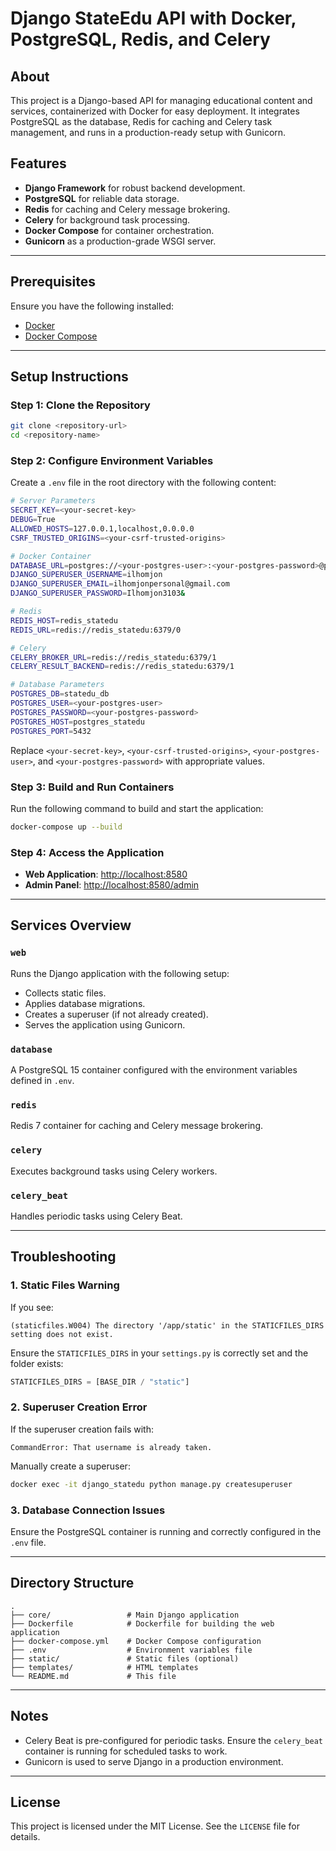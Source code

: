 # Django StateEdu API with Docker, PostgreSQL, Redis, and Celery

## About
This project is a Django-based API for managing educational content and services, containerized with Docker for easy deployment. It integrates PostgreSQL as the database, Redis for caching and Celery task management, and runs in a production-ready setup with Gunicorn.

## Features
- **Django Framework** for robust backend development.
- **PostgreSQL** for reliable data storage.
- **Redis** for caching and Celery message brokering.
- **Celery** for background task processing.
- **Docker Compose** for container orchestration.
- **Gunicorn** as a production-grade WSGI server.

---

## Prerequisites

Ensure you have the following installed:
- [Docker](https://www.docker.com/)
- [Docker Compose](https://docs.docker.com/compose/)

---

## Setup Instructions

### Step 1: Clone the Repository
```bash
git clone <repository-url>
cd <repository-name>
```

### Step 2: Configure Environment Variables
Create a `.env` file in the root directory with the following content:
```bash
# Server Parameters
SECRET_KEY=<your-secret-key>
DEBUG=True
ALLOWED_HOSTS=127.0.0.1,localhost,0.0.0.0
CSRF_TRUSTED_ORIGINS=<your-csrf-trusted-origins>

# Docker Container
DATABASE_URL=postgres://<your-postgres-user>:<your-postgres-password>@postgres_statedu:5432/statedu_db
DJANGO_SUPERUSER_USERNAME=ilhomjon
DJANGO_SUPERUSER_EMAIL=ilhomjonpersonal@gmail.com
DJANGO_SUPERUSER_PASSWORD=Ilhomjon3103&

# Redis
REDIS_HOST=redis_statedu
REDIS_URL=redis://redis_statedu:6379/0

# Celery
CELERY_BROKER_URL=redis://redis_statedu:6379/1
CELERY_RESULT_BACKEND=redis://redis_statedu:6379/1

# Database Parameters
POSTGRES_DB=statedu_db
POSTGRES_USER=<your-postgres-user>
POSTGRES_PASSWORD=<your-postgres-password>
POSTGRES_HOST=postgres_statedu
POSTGRES_PORT=5432
```
Replace `<your-secret-key>`, `<your-csrf-trusted-origins>`, `<your-postgres-user>`, and `<your-postgres-password>` with appropriate values.

### Step 3: Build and Run Containers
Run the following command to build and start the application:
```bash
docker-compose up --build
```

### Step 4: Access the Application
- **Web Application**: [http://localhost:8580](http://localhost:8580)
- **Admin Panel**: [http://localhost:8580/admin](http://localhost:8580/admin)

---

## Services Overview

### `web`
Runs the Django application with the following setup:
- Collects static files.
- Applies database migrations.
- Creates a superuser (if not already created).
- Serves the application using Gunicorn.

### `database`
A PostgreSQL 15 container configured with the environment variables defined in `.env`.

### `redis`
Redis 7 container for caching and Celery message brokering.

### `celery`
Executes background tasks using Celery workers.

### `celery_beat`
Handles periodic tasks using Celery Beat.

---

## Troubleshooting

### 1. Static Files Warning
If you see:
```plaintext
(staticfiles.W004) The directory '/app/static' in the STATICFILES_DIRS setting does not exist.
```
Ensure the `STATICFILES_DIRS` in your `settings.py` is correctly set and the folder exists:
```python
STATICFILES_DIRS = [BASE_DIR / "static"]
```

### 2. Superuser Creation Error
If the superuser creation fails with:
```plaintext
CommandError: That username is already taken.
```
Manually create a superuser:
```bash
docker exec -it django_statedu python manage.py createsuperuser
```

### 3. Database Connection Issues
Ensure the PostgreSQL container is running and correctly configured in the `.env` file.

---

## Directory Structure
```plaintext
.
├── core/                 # Main Django application
├── Dockerfile            # Dockerfile for building the web application
├── docker-compose.yml    # Docker Compose configuration
├── .env                  # Environment variables file
├── static/               # Static files (optional)
├── templates/            # HTML templates
└── README.md             # This file
```

---

## Notes
- Celery Beat is pre-configured for periodic tasks. Ensure the `celery_beat` container is running for scheduled tasks to work.
- Gunicorn is used to serve Django in a production environment.

---

## License
This project is licensed under the MIT License. See the `LICENSE` file for details.

